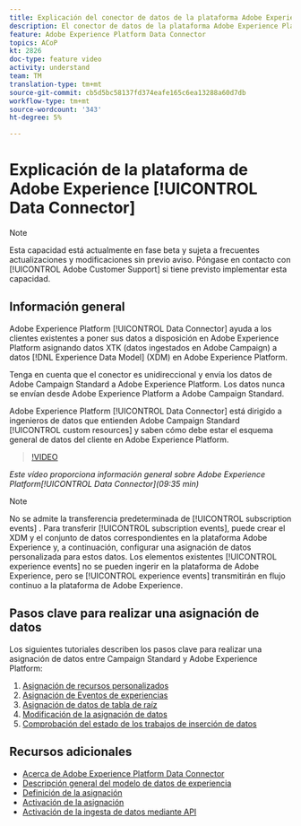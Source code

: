 ```yaml
---
title: Explicación del conector de datos de la plataforma Adobe Experience
description: El conector de datos de la plataforma Adobe Experience Platform ayuda a los clientes existentes a poner sus datos a disposición en la plataforma Adobe Experience, asignando datos XTK (datos ingestados en Campaña) a datos del modelo de datos de experiencia (XDM) en la plataforma Adobe Experience.
feature: Adobe Experience Platform Data Connector
topics: ACoP
kt: 2826
doc-type: feature video
activity: understand
team: TM
translation-type: tm+mt
source-git-commit: cb5d5bc58137fd374eafe165c6ea13288a60d7db
workflow-type: tm+mt
source-wordcount: '343'
ht-degree: 5%

---
```



# Explicación de la plataforma de Adobe Experience [!UICONTROL Data Connector]

>[!NOTE]
>
>Esta capacidad está actualmente en fase beta y sujeta a frecuentes actualizaciones y modificaciones sin previo aviso.
>Póngase en contacto con [!UICONTROL Adobe Customer Support] si tiene previsto implementar esta capacidad.

## Información general

Adobe Experience Platform [!UICONTROL Data Connector] ayuda a los clientes existentes a poner sus datos a disposición en Adobe Experience Platform asignando datos XTK (datos ingestados en Adobe Campaign) a datos [!DNL Experience Data Model] (XDM) en Adobe Experience Platform.

Tenga en cuenta que el conector es unidireccional y envía los datos de Adobe Campaign Standard a Adobe Experience Platform. Los datos nunca se envían desde Adobe Experience Platform a Adobe Campaign Standard.

Adobe Experience Platform [!UICONTROL Data Connector] está dirigido a ingenieros de datos que entienden Adobe Campaign Standard [!UICONTROL custom resources] y saben cómo debe estar el esquema general de datos del cliente en Adobe Experience Platform.

>[!VIDEO](https://video.tv.adobe.com/v/27304?quality=12)

*Este vídeo proporciona información general sobre Adobe Experience Platform[!UICONTROL Data Connector](09:35 min)*

>[!NOTE]
>
>No se admite la transferencia predeterminada de [!UICONTROL subscription events] . Para transferir [!UICONTROL subscription events], puede crear el XDM y el conjunto de datos correspondientes en la plataforma Adobe Experience y, a continuación, configurar una asignación de datos personalizada para estos datos.
>Los elementos existentes [!UICONTROL experience events] no se pueden ingerir en la plataforma de Adobe Experience, pero se [!UICONTROL experience events] transmitirán en flujo continuo a la plataforma de Adobe Experience.

## Pasos clave para realizar una asignación de datos

Los siguientes tutoriales describen los pasos clave para realizar una asignación de datos entre Campaign Standard y Adobe Experience Platform:

1. [Asignación de recursos personalizados](/help/administrating/adobe-experience-platform-data-connector/mapping-custom-resources.md)
2. [Asignación de Eventos de experiencias](/help/administrating/adobe-experience-platform-data-connector/mapping-experience-events.md)
3. [Asignación de datos de tabla de raíz](/help/administrating/adobe-experience-platform-data-connector/mapping-seed-table-data.md)
4. [Modificación de la asignación de datos](/help/administrating/adobe-experience-platform-data-connector/modifying-data-mapping.md)
5. [Comprobación del estado de los trabajos de inserción de datos](/help/administrating/adobe-experience-platform-data-connector/checking-status-of-data-ingestion-jobs.md)

## Recursos adicionales

* [Acerca de Adobe Experience Platform Data Connector](https://docs.adobe.com/content/help/en/campaign-standard/using/administrating/mapping-campaign-and-aep-data/aep-about-data-connector.html)
* [Descripción general del modelo de datos de experiencia](https://docs.adobe.com/content/help/en/campaign-standard/using/administrating/mapping-campaign-and-aep-data/aep-data-model-overview.html)
* [Definición de la asignación](https://docs.adobe.com/content/help/en/campaign-standard/using/administrating/mapping-campaign-and-aep-data/aep-mapping-definition.html)
* [Activación de la asignación](https://docs.adobe.com/content/help/en/campaign-standard/using/administrating/mapping-campaign-and-aep-data/aep-mapping-activation.html)
* [Activación de la ingesta de datos mediante API](https://docs.adobe.com/content/help/en/campaign-standard/using/administrating/mapping-campaign-and-aep-data/aep-triggering-data-ingestion.html)
